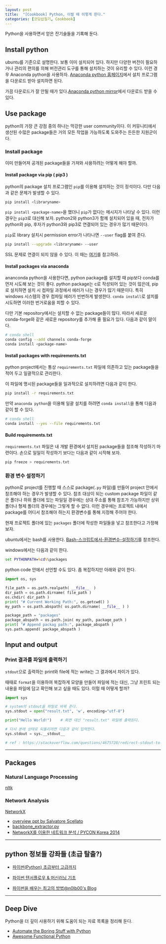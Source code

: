 ```yaml
---
layout: post
title:  "[Cookbook] Python, 이럴 때 이렇게 한다."
categories: [코딩삽질기, Cookbook]
---
```


Python을 사용하면서 얻은 잔기술들을 기록해 둔다.

## Install python

ubuntu를 기준으로 설명한다. 보통 이미 설치되어 있다. 하지만 다양한 버전이 필요하거나 관리의 편의를 의해 버전관리 도구를 통해 설치하는 것이 유리할 수 있다. 이런 경우 Anaconda python을 사용하자. [Anaconda python 홈페이지](https://www.anaconda.com/distribution/#linux)에서 설치 프로그램을 다운로드 받아 설치하면 된다.

가끔 다운로드가 잘 안될 때가 있다.[Anaconda python mirror](https://mirrors.tuna.tsinghua.edu.cn/anaconda/archive/)에서 다운로드 받을 수 있다.

## Use package

python의 가장 큰 강점 중의 하나는 막강한 user community이다. 이 커뮤니티에서 생산된 수많은 package들은 거의 모든 작업을 가능하도록 도와주는 든든한 지원군이다.

### Install package

이미 만들어져 공개된 package들을 가져와 사용하려는 어떻게 해야 할까.

#### Install package via pip ( pip3 )

python의 package 설치 프로그램인 `pip`를 이용해 설치하는 것이 정석이다. 다만 다음과 같은 문제가 발생할 수 있다.

```bash
pip install <libraryname>
```

`pip install <package-name>`을 했더니 `pip`가 없다는 메시지가 나타날 수 있다. 이런 경우는 `pip3`로 대신해 보자. python2와 python3가 함께 설치되어 있을 때, 전자가 python와 pip, 후자가 python3와 pip3로 연결되어 있는 경우가 많기 때문이다.

`pip`로 library 설치시 permission error가 나타나면 `--user` flag를 붙여 준다.

```bash
pip install --upgrade <libraryname> --user
```

SSL 문제로 연결이 되지 않을 수 있다. 이 때는 [여기](https://pinedance.github.io/blog/2017/11/02/how-to-bypass-SSL)를 참고하라.

#### Install packages via anaconda

ananconda python을 사용한다면, python package를 설치할 때 pip보다 conda를 먼저 시도해 보는 것이 좋다. python package는 c로 작성되어 있는 것이 많은데, pip로 설치하면 설치 시 컴파일 과정에서 에러가 나는 경우가 많기 때문이다. 특히 windows 시스템의 경우 컴파일 에러가 빈번하게 발생한다. `conda install`로 설치를 시도하면 이러한 번거로움을 피할 수 있다.

다만 기본 repository에서는 설치할 수 없는 package들이 많다. 따라서 새로운 conda-forge와 같은 새로운 repository를 추가해 줄 필요가 있다. 다음과 같이 말이다.

```bash
# conda shell
conda config --add channels conda-forge
conda install <package-name>
```

#### Install packages with requirements.txt

python project에서는 통상 `requirements.txt` 파일에 의존하고 있는 package들을 적어 두고 일괄적으로 관리한다.

이 파일에 명시된 package들을 일과적으로 설치하려면 다음과 같이 한다.

```bash
pip install -r requirements.txt
```

만약 `anaconda python`을 이용해 일괄 설치를 하려면 `conda install`을 통해 다음과 같이 할 수 있다.

```bash
# conda shell
conda install --yes --file requirements.txt
```

#### Build requirements.txt

`requirements.txt` 파일은 내 개발 환경에서 설치된 package들을 참조해 작성하기 마련이다. 손으로 일일이 작성하기 보다는 다음과 같이 시작해 보자.

```bash
pip freeze > requirements.txt
```

### 환경 변수 설정하기

python로 project를 진행할 때 스스로 package(`.py` 파일)를 만들어 project 안에서 참조해야 하는 경우가 발생할 수 있다. 참조 대상이 되는 custom package 파일이 같은 폴더나 하위 폴더에 있는 파일일 경우에는 상대 주소를 통해 참조가 가능하지만 상위 폴더나 형제 폴더의 경우에는 그렇게 할 수 없다. 이런 경우에는 프로젝트 내에서 package를 어디서 참조해야 하는지 환경변수를 통해 지정해 주어야 한다.

현재 프로젝트 폴더에 있는 `packages` 폴더에 작성한 파일들을 넣고 참조한다고 가정해 보자.

ubuntu에서는 bash를 사용한다. [Bash-스크립트에서-환경변수-설정하기](https://pinedance.github.io/blog/2019/05/09/Bash-Cookbook#bash-스크립트에서-환경변수-설정하기)를 참조한다.

windows에서는 다음과 같이 한다.

```cmd
set PYTHONPATH=%cd%\packages
```

python code 안에서 선언할 수도 있다. 좀 복잡하지만 아래와 같이 한다.

```python
import os, sys

file_path = os.path.realpath( __file__  )
dir_path = os.path.dirname( file_path )
os.chdir( dir_path )
print( "# Current Working Path:", os.getcwd() )
my_path = os.path.abspath( os.path.dirname( __file__ ) )

package_path = "packages"
package_abspath = os.path.join( my_path, package_path )
print( "# Append packag path:", package_abspath )
sys.path.append( package_abspath )
```

## Input and output

### Print 결과를 파일에 출력하기

`stdout`으로 출력하는 print와 file에 적는 write는 그 결과에서 차이가 있다.

때때로 `format`을 이용하여 복잡하게 모양을 만들어 파일에 적는 대신, 그냥 프린트 되는 내용을 파일에 담고 확인해 보고 싶을 때도 있다. 이럴 때 어떻게 할까?

```python
import sys

# system의 stdout을 파일로 바꿔 준다.
sys.stdout = open("result.txt", 'w', encoding="utf-8")

print("Hello World!")    # 화면 대신 "result.txt" 파일에 출력된다.

# 다시 본래 상태로 되돌리려면 다음과 같이 입력한다.
sys.stdout = sys.__stdout__

# ref : https://stackoverflow.com/questions/4675728/redirect-stdout-to-a-file-in-python
```



***

## Packages

### Natural Language Processing

[nltk](http://www.nltk.org/api/nltk.html)

### Network Analysis

[NetworkX](https://networkx.github.io/)
* [overview ppt by Salvatore Scellato](https://www.cl.cam.ac.uk/~cm542/teaching/2011/stna-pdfs/stna-lecture11.pdf)
* [backbone_extractor.py](https://gist.github.com/brianckeegan/8846206)
* [NetworkX를 이용한 네트워크 분석 / PYCON Korea 2014](https://www.pycon.kr/2014/program/7)

***

## python 정보들 강좌들 (초급 탈출?)

* [파이썬(Python) 초급부터 고급까지](https://www.youtube.com/playlist?list=PLRx0vPvlEmdD8u2rzxmQ-L97jHTHiiDdy)

* [파이썬 텐서플로우 & 머신러닝 기초](https://www.youtube.com/playlist?list=PLRx0vPvlEmdAbnmLH9yh03cw9UQU_o7PO)

* [파이썬을 배우는 최고의 방법@n0lb00's Blog](https://nolboo.kim/blog/2014/08/10/the-best-way-to-learn-python/)

***

## Deep Dive

Python을 더 깊이 사용하기 위해 도움이 되는 자료 목록을 정리해 둔다.

* [Automate the Boring Stuff with Python](https://automatetheboringstuff.com/)
* [Awesome Functional Python](https://github.com/sfermigier/awesome-functional-python/blob/master/README.md)

